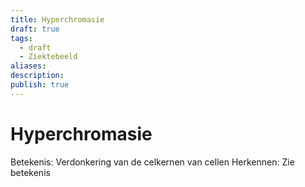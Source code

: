 ```yaml
---
title: Hyperchromasie
draft: true
tags:
  - draft
  - Ziektebeeld
aliases: 
description: 
publish: true
---
```



# Hyperchromasie

Betekenis: Verdonkering van de celkernen van cellen
Herkennen: Zie betekenis